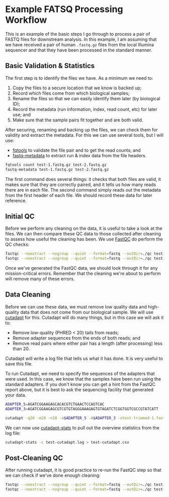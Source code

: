 # Example FATSQ Processing Workflow

This is an example of the basic steps I go through to process a pair of FASTQ files for downstream analysis. In this example, I am assuming that we have received a pair of human `.fastq.gz` files from the local Illumina sequencer and that they have been processed in the standard manner.

## Basic Validation & Statistics

The first step is to identify the files we have. As a minimum we need to:

1. Copy the files to a secure location that we know is backed up;
2. Record which files come from which biological samples;
3. Rename the files so that we can easily identify them later (by biological ID);
4. Record the metadata (run information, index, read count, etc) for later use; and
5. Make sure that the sample pairs fit together and are both valid.

After securing, renaming and backing up the files, we can check them for validity and extract the metadata. For this we can use several tools, but I will use:

* [fqtools](https://github.com/alastair-droop/fqtools) to validate the file pair and to get the read counts; and
* [fastq-metadata](https://github.com/alastair-droop/fastq-metadata) to extract run & index data from the file headers.

~~~bash
fqtools count test-1.fastq.gz test-2.fastq.gz
fastq-metadata test-1.fastq.gz test-2.fastq.gz
~~~

The first command does several things: it checks that both files are valid, it makes sure that they are correctly paired, and it tells us how many reads there are in each file. The second command simply reads out the metadata from the first header of each file. We should record these data for later reference.

## Initial QC

Before we perform any cleaning on the data, it is useful to take a look at the files. We can then compare these QC data to those collected after cleaning to assess how useful the cleaning has been. We use [FastQC](https://www.bioinformatics.babraham.ac.uk/projects/fastqc/) do perform the QC checks:

~~~bash
fastqc --noextract --nogroup --quiet --format=fastq --outDir=./qc test-1.fastq.gz
fastqc --noextract --nogroup --quiet --format=fastq --outDir=./qc test-2.fastq.gz
~~~

Once we've generated the FastQC data, we should look through it for any mission-critical errors. Remember that the cleaning we're about to perform will remove many of these errors.

## Data Cleaning

Before we can use these data, we must remove low quality data and high-quality data that does not come from our biological sample. We will use [cutadapt](http://cutadapt.readthedocs.io/en/stable/) for this. Cutadapt will do many things, but in this case we will ask it to:

* Remove low-quality (PHRED < 20) tails from reads;
* Remove adapter sequences from the ends of both reads; and
* Remove read pairs where either pair has a length (after processing) less than 20.

Cutadapt will write a log file that tells us what it has done. It is very useful to save this file.

To run Cutadapt, we need to specify the sequences of the adapters that were used. In this case, we know that the samples have been run using the standard adapters. If you don't know you can get a hint from the FastQC report above, but it is best to ask the sequencing facility that generated your data.

~~~bash
ADAPTER_5=AGATCGGAAGAGCACACGTCTGAACTCCAGTCAC
ADAPTER_3=AGATCGGAAGAGCGTCGTGTAGGGAAAGAGTGTAGATCTCGGTGGTCGCCGTATCATT

cutadapt -q20 -m20 -n10 -a$ADAPTER_5 -A$ADAPTER_3 -otest-trimmed-1.fastq.gz -ptest-trimmed-2.fastq.gz test-1.fastq.gz test-2.fastq.gz > test-cutadapt.log
~~~

We can now use [cutadapt-stats](https://github.com/alastair-droop/cutadapt-stats) to pull out the overview statistics from the log file:

~~~bash
cutadapt-stats -c test-cutadapt.log > test-cutadapt.csv
~~~

## Post-Cleaning QC

After running cutadapt, it is good practice to re-run the FastQC step so that we can check if we've done enough cleaning:

~~~bash
fastqc --noextract --nogroup --quiet --format=fastq --outDir=./qc test-trimmed-1.fastq.gz
fastqc --noextract --nogroup --quiet --format=fastq --outDir=./qc test-trimmed-2.fastq.gz
~~~

